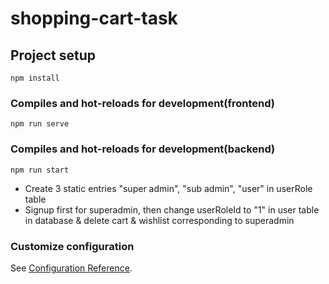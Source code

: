 # shopping-cart-task

## Project setup
```
npm install
```

### Compiles and hot-reloads for development(frontend)
```
npm run serve
```

### Compiles and hot-reloads for development(backend)
```
npm run start
```
* Create 3 static entries "super admin", "sub admin", "user" in userRole table
* Signup first for superadmin, then change userRoleId to "1" in user table in database & delete cart & wishlist corresponding to superadmin

### Customize configuration
See [Configuration Reference](https://cli.vuejs.org/config/).
